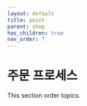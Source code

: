 ```yaml
---
layout: default
title: point
parent: shop
has_children: true
nav_order: 7
---
```


# 주문 프로세스

This section order topics.
